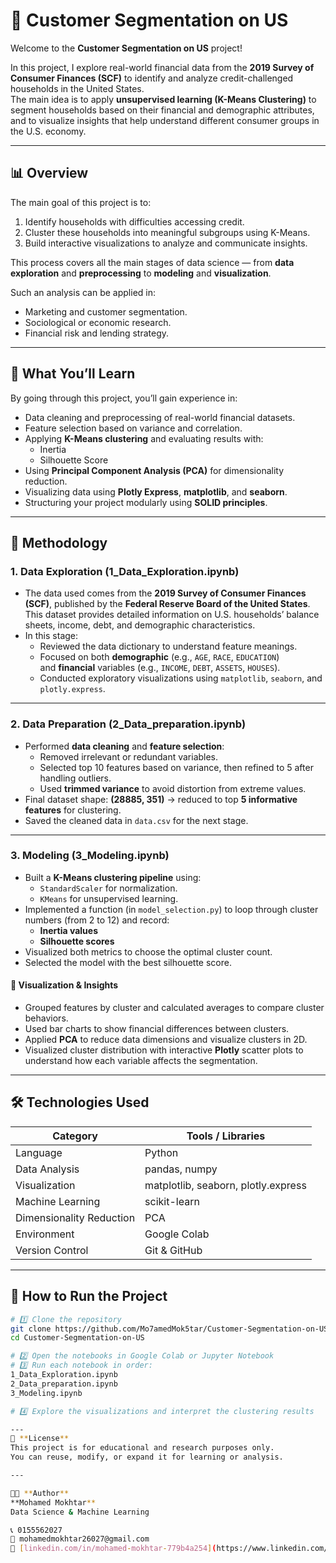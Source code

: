 # 🧩 Customer Segmentation on US

Welcome to the **Customer Segmentation on US** project!

In this project, I explore real-world financial data from the **2019 Survey of Consumer Finances (SCF)** to identify and analyze credit-challenged households in the United States.  
The main idea is to apply **unsupervised learning (K-Means Clustering)** to segment households based on their financial and demographic attributes, and to visualize insights that help understand different consumer groups in the U.S. economy.

---

## 📊 Overview

The main goal of this project is to:
1. Identify households with difficulties accessing credit.
2. Cluster these households into meaningful subgroups using K-Means.
3. Build interactive visualizations to analyze and communicate insights.

This process covers all the main stages of data science — from **data exploration** and **preprocessing** to **modeling** and **visualization**.

Such an analysis can be applied in:
- Marketing and customer segmentation.
- Sociological or economic research.
- Financial risk and lending strategy.

---

## 🧠 What You’ll Learn

By going through this project, you’ll gain experience in:
- Data cleaning and preprocessing of real-world financial datasets.
- Feature selection based on variance and correlation.
- Applying **K-Means clustering** and evaluating results with:
  - Inertia
  - Silhouette Score
- Using **Principal Component Analysis (PCA)** for dimensionality reduction.
- Visualizing data using **Plotly Express**, **matplotlib**, and **seaborn**.
- Structuring your project modularly using **SOLID principles**.

---


## 🧩 Methodology

### 1. **Data Exploration (1_Data_Exploration.ipynb)**
- The data used comes from the **2019 Survey of Consumer Finances (SCF)**, published by the **Federal Reserve Board of the United States**.  
  This dataset provides detailed information on U.S. households’ balance sheets, income, debt, and demographic characteristics.
- In this stage:
  - Reviewed the data dictionary to understand feature meanings.
  - Focused on both **demographic** (e.g., `AGE`, `RACE`, `EDUCATION`)  
    and **financial** variables (e.g., `INCOME`, `DEBT`, `ASSETS`, `HOUSES`).
  - Conducted exploratory visualizations using `matplotlib`, `seaborn`, and `plotly.express`.

---

### 2. **Data Preparation (2_Data_preparation.ipynb)**
- Performed **data cleaning** and **feature selection**:
  - Removed irrelevant or redundant variables.
  - Selected top 10 features based on variance, then refined to 5 after handling outliers.
  - Used **trimmed variance** to avoid distortion from extreme values.
- Final dataset shape: **(28885, 351)** → reduced to top **5 informative features** for clustering.
- Saved the cleaned data in `data.csv` for the next stage.

---

### 3. **Modeling (3_Modeling.ipynb)**
- Built a **K-Means clustering pipeline** using:
  - `StandardScaler` for normalization.
  - `KMeans` for unsupervised learning.
- Implemented a function (in `model_selection.py`) to loop through cluster numbers (from 2 to 12) and record:
  - **Inertia values**
  - **Silhouette scores**
- Visualized both metrics to choose the optimal cluster count.
- Selected the model with the best silhouette score.

#### 🧩 Visualization & Insights
- Grouped features by cluster and calculated averages to compare cluster behaviors.
- Used bar charts to show financial differences between clusters.
- Applied **PCA** to reduce data dimensions and visualize clusters in 2D.
- Visualized cluster distribution with interactive **Plotly** scatter plots to understand how each variable affects the segmentation.

---

## 🛠️ Technologies Used

| Category | Tools / Libraries |
|-----------|------------------|
| Language | Python |
| Data Analysis | pandas, numpy |
| Visualization | matplotlib, seaborn, plotly.express |
| Machine Learning | scikit-learn |
| Dimensionality Reduction | PCA |
| Environment | Google Colab |
| Version Control | Git & GitHub |

---

## 🚀 How to Run the Project

```bash
# 1️⃣ Clone the repository
git clone https://github.com/Mo7amedMok5tar/Customer-Segmentation-on-US.git
cd Customer-Segmentation-on-US

# 2️⃣ Open the notebooks in Google Colab or Jupyter Notebook
# 3️⃣ Run each notebook in order:
1_Data_Exploration.ipynb
2_Data_preparation.ipynb
3_Modeling.ipynb

# 4️⃣ Explore the visualizations and interpret the clustering results

--- 
🧾 **License**  
This project is for educational and research purposes only.  
You can reuse, modify, or expand it for learning or analysis.  

---

👨‍💻 **Author**  
**Mohamed Mokhtar**  
Data Science & Machine Learning  

📞 0155562027  
📧 mohamedmokhtar26027@gmail.com  
🔗 [linkedin.com/in/mohamed-mokhtar-779b4a254](https://www.linkedin.com/in/mohamed-mokhtar-779b4a254)

